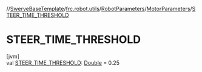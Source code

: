 //[SwerveBaseTemplate](../../../../index.md)/[frc.robot.utils](../../index.md)/[RobotParameters](../index.md)/[MotorParameters](index.md)/[STEER_TIME_THRESHOLD](-s-t-e-e-r_-t-i-m-e_-t-h-r-e-s-h-o-l-d.md)

# STEER_TIME_THRESHOLD

[jvm]\
val [STEER_TIME_THRESHOLD](-s-t-e-e-r_-t-i-m-e_-t-h-r-e-s-h-o-l-d.md): [Double](https://kotlinlang.org/api/latest/jvm/stdlib/kotlin/-double/index.html) = 0.25
